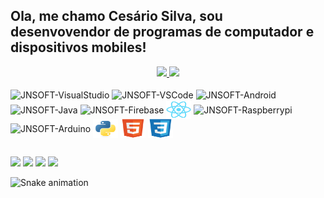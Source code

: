 ## Ola, me chamo Cesário Silva, sou desenvovendor de programas de computador e dispositivos mobiles!

<div align="center">
  <a href="https://github.com/jnsoftdev">
    <img height="120em" src="https://github-readme-stats.vercel.app/api?username=jnsoftdev&show_icons=true&theme=dracula&include_all_commits=true&count_private=false"/>
    <img height="120em" src="https://github-readme-stats.vercel.app/api/top-langs/?username=jnsoftdev&layout=compact&langs_count=7&theme=dracula"/>
  </a>
</div>

<div style="display: inline_block"><br>
  <img align="center" alt="JNSOFT-VisualStudio" height="30" width="40" src="https://cdn.jsdelivr.net/gh/devicons/devicon/icons/visualstudio/visualstudio-plain.svg">    
  <img align="center" alt="JNSOFT-VSCode" height="30" width="40" src="https://cdn.jsdelivr.net/gh/devicons/devicon/icons/vscode/vscode-original.svg">
  <img align="center" alt="JNSOFT-Android" height="30" width="40" src="https://cdn.jsdelivr.net/gh/devicons/devicon/icons/androidstudio/androidstudio-original.svg">
  <img align="center" alt="JNSOFT-Java" height="30" width="40" src="https://cdn.jsdelivr.net/gh/devicons/devicon/icons/java/java-original.svg">
  <img align="center" alt="JNSOFT-Firebase" height="30" width="40" src="https://cdn.jsdelivr.net/gh/devicons/devicon/icons/firebase/firebase-plain.svg">
  <img align="center" alt="JNSOFT-React" height="30" width="40" src="https://raw.githubusercontent.com/devicons/devicon/master/icons/react/react-original.svg">
  <img align="center" alt="JNSOFT-Raspberrypi" height="30" width="40" src="https://cdn.jsdelivr.net/gh/devicons/devicon/icons/raspberrypi/raspberrypi-original.svg">
  <img align="center" alt="JNSOFT-Arduino" height="30" width="40" src="https://cdn.jsdelivr.net/gh/devicons/devicon/icons/arduino/arduino-original-wordmark.svg">
  <img align="center" alt="JNSOFT-Python" height="30" width="40" src="https://raw.githubusercontent.com/devicons/devicon/master/icons/python/python-original.svg">

  <img align="center" alt="JNSOFT-HTML" height="30" width="40" src="https://raw.githubusercontent.com/devicons/devicon/master/icons/html5/html5-original.svg">
  <img align="center" alt="JNSOFT-CSS" height="30" width="40" src="https://raw.githubusercontent.com/devicons/devicon/master/icons/css3/css3-original.svg">
        
</div>

  ##
  
  <div> 
  <a href="https://www.youtube.com/channel/UChQSNxINQJ7PVwuHPqbvlYw" target="_blank"><img src="https://img.shields.io/badge/YouTube-FF0000?style=for-the-badge&logo=youtube&logoColor=white" target="_blank"></a>
  <a href="https://www.instagram.com/nenosilva_oficial" target="_blank"><img src="https://img.shields.io/badge/-Instagram-%23E4405F?style=for-the-badge&logo=instagram&logoColor=white" target="_blank"></a>
  <a href = "mailto:jnsoftinformatica@gmail.com"><img src="https://img.shields.io/badge/-Gmail-%23333?style=for-the-badge&logo=gmail&logoColor=white" target="_blank"></a>
  <a href=https://www.linkedin.com/in/ces%C3%A1rio-silva-244520243" target="_blank"><img src="https://img.shields.io/badge/-LinkedIn-%230077B5?style=for-the-badge&logo=linkedin&logoColor=white" target="_blank"></a> 
 
 ![Snake animation](https://github.com/jnsoftdev/jnsoftdev/blob/output/github-contribution-grid-snake.svg)
  
 
</div>
  
  
  
